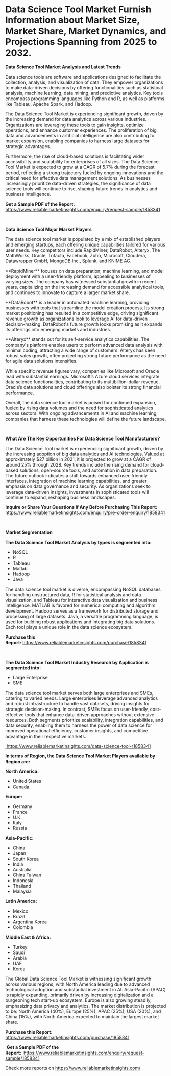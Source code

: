 <p><h1>Data Science Tool Market Furnish Information about Market Size, Market Share, Market Dynamics, and Projections Spanning from 2025 to 2032.</h1></p><p><strong>Data Science Tool Market Analysis and Latest Trends</strong></p>
<p><p>Data science tools are software and applications designed to facilitate the collection, analysis, and visualization of data. They empower organizations to make data-driven decisions by offering functionalities such as statistical analysis, machine learning, data mining, and predictive analytics. Key tools encompass programming languages like Python and R, as well as platforms like Tableau, Apache Spark, and Hadoop.</p><p>The Data Science Tool Market is experiencing significant growth, driven by the increasing demand for data analytics across various industries. Organizations are leveraging these tools to gain insights, optimize operations, and enhance customer experiences. The proliferation of big data and advancements in artificial intelligence are also contributing to market expansion, enabling companies to harness large datasets for strategic advantages.</p><p>Furthermore, the rise of cloud-based solutions is facilitating wider accessibility and scalability for enterprises of all sizes. The Data Science Tool Market is expected to grow at a CAGR of 5.7% during the forecast period, reflecting a strong trajectory fueled by ongoing innovations and the critical need for effective data management solutions. As businesses increasingly prioritize data-driven strategies, the significance of data science tools will continue to rise, shaping future trends in analytics and business intelligence.</p></p>
<p><strong>Get a Sample PDF of the Report:&nbsp;</strong> <a href="https://www.reliablemarketinsights.com/enquiry/request-sample/1858341?utm_campaign=2632&utm_medium=2&utm_source=Github&utm_content=ia&utm_term=11032025&utm_id=data-science-tool">https://www.reliablemarketinsights.com/enquiry/request-sample/1858341</a></p>
<p>&nbsp;</p>
<p><strong>Data Science Tool Major Market Players</strong></p>
<p><p>The data science tool market is populated by a mix of established players and emerging startups, each offering unique capabilities tailored for various user needs. Key competitors include RapidMiner, DataRobot, Alteryx, The MathWorks, Oracle, Trifacta, Facebook, Zoho, Microsoft, Cloudera, Datawrapper GmbH, MongoDB Inc., Splunk, and KNIME AG.</p><p>**RapidMiner** focuses on data preparation, machine learning, and model deployment with a user-friendly platform, appealing to businesses of varying sizes. The company has witnessed substantial growth in recent years, capitalizing on the increasing demand for accessible analytical tools, and continues to innovate to capture a larger market share.</p><p>**DataRobot** is a leader in automated machine learning, providing businesses with tools that streamline the model creation process. Its strong market positioning has resulted in a competitive edge, driving significant revenue growth as organizations look to leverage AI for data-driven decision-making. DataRobot's future growth looks promising as it expands its offerings into emerging markets and industries.</p><p>**Alteryx** stands out for its self-service analytics capabilities. The company's platform enables users to perform advanced data analysis with minimal coding, attracting a wide range of customers. Alteryx has seen robust sales growth, often projecting strong future performance as the need for agile data solutions intensifies.</p><p>While specific revenue figures vary, companies like Microsoft and Oracle lead with substantial earnings. Microsoft’s Azure cloud services integrate data science functionalities, contributing to its multibillion-dollar revenue. Oracle’s data solutions and cloud offerings also bolster its strong financial performance.</p><p>Overall, the data science tool market is poised for continued expansion, fueled by rising data volumes and the need for sophisticated analytics across sectors. With ongoing advancements in AI and machine learning, companies that harness these technologies will define the future landscape.</p></p>
<p>&nbsp;</p>
<p><strong>What Are The Key Opportunities For Data Science Tool Manufacturers?</strong></p>
<p><p>The Data Science Tool market is experiencing significant growth, driven by the increasing adoption of big data analytics and AI technologies. Valued at approximately $27 billion in 2021, it is projected to grow at a CAGR of around 25% through 2028. Key trends include the rising demand for cloud-based solutions, open-source tools, and automation in data preparation. The future outlook indicates a shift towards enhanced user-friendly interfaces, integration of machine learning capabilities, and greater emphasis on data governance and security. As organizations seek to leverage data-driven insights, investments in sophisticated tools will continue to expand, reshaping business landscapes.</p></p>
<p><strong>Inquire or Share Your Questions If Any Before Purchasing This Report:</strong> <a href="https://www.reliablemarketinsights.com/enquiry/pre-order-enquiry/1858341?utm_campaign=2632&utm_medium=2&utm_source=Github&utm_content=ia&utm_term=11032025&utm_id=data-science-tool">https://www.reliablemarketinsights.com/enquiry/pre-order-enquiry/1858341</a></p>
<p>&nbsp;</p>
<p><strong>Market Segmentation</strong></p>
<p><strong>The Data Science Tool Market Analysis by types is segmented into:</strong></p>
<p><ul><li>NoSQL</li><li>R</li><li>Tableau</li><li>Matlab</li><li>Hadoop</li><li>Java</li></ul></p>
<p><p>The data science tool market is diverse, encompassing NoSQL databases for handling unstructured data, R for statistical analysis and data visualization, and Tableau for interactive data visualization and business intelligence. MATLAB is favored for numerical computing and algorithm development. Hadoop serves as a framework for distributed storage and processing of large datasets. Java, a versatile programming language, is used for building robust applications and integrating big data solutions. Each tool plays a unique role in the data science ecosystem.</p></p>
<p><strong>Purchase this Report:&nbsp;</strong><a href="https://www.reliablemarketinsights.com/purchase/1858341?utm_campaign=2632&utm_medium=2&utm_source=Github&utm_content=ia&utm_term=11032025&utm_id=data-science-tool">https://www.reliablemarketinsights.com/purchase/1858341</a></p>
<p>&nbsp;</p>
<p><strong>The Data Science Tool Market Industry Research by Application is segmented into:</strong></p>
<p><ul><li>Large Enterprise</li><li>SME</li></ul></p>
<p><p>The data science tool market serves both large enterprises and SMEs, catering to varied needs. Large enterprises leverage advanced analytics and robust infrastructure to handle vast datasets, driving insights for strategic decision-making. In contrast, SMEs focus on user-friendly, cost-effective tools that enhance data-driven approaches without extensive resources. Both segments prioritize scalability, integration capabilities, and data security, enabling them to harness the power of data science for improved operational efficiency, customer insights, and competitive advantage in their respective markets.</p></p>
<p><a href="https://www.reliablemarketinsights.com/data-science-tool-r1858341?utm_campaign=2632&utm_medium=2&utm_source=Github&utm_content=ia&utm_term=11032025&utm_id=data-science-tool">&nbsp;https://www.reliablemarketinsights.com/data-science-tool-r1858341</a></p>
<p><strong>In terms of Region, the Data Science Tool Market Players available by Region are:</strong></p>
<p>
    <p> <strong> North America: </strong>
        <ul>
            <li>United States</li>
            <li>Canada</li>
        </ul>
        </p> 
    <p> <strong> Europe: </strong>
        <ul>
            <li>Germany</li>
            <li>France</li>
            <li>U.K.</li>
            <li>Italy</li>
            <li>Russia</li>
        </ul>
        </p> 
    <p> <strong> Asia-Pacific: </strong>
        <ul>
            <li>China</li>
            <li>Japan</li>
            <li>South Korea</li>
            <li>India</li>
            <li>Australia</li>
            <li>China Taiwan</li>
            <li>Indonesia</li>
            <li>Thailand</li>
            <li>Malaysia</li>
        </ul>
        </p> 
    <p> <strong> Latin America: </strong>
        <ul>
            <li>Mexico</li>
            <li>Brazil</li>
            <li>Argentina Korea</li>
            <li>Colombia</li>
        </ul>
        </p> 
    <p> <strong> Middle East & Africa: </strong>
        <ul>
            <li>Turkey</li>
            <li>Saudi</li>
            <li>Arabia</li>
            <li>UAE</li>
            <li>Korea</li>
        </ul>
    </p>
    </p>
<p><p>The Global Data Science Tool Market is witnessing significant growth across various regions, with North America leading due to advanced technological adoption and substantial investment in AI. Asia-Pacific (APAC) is rapidly expanding, primarily driven by increasing digitalization and a burgeoning tech start-up ecosystem. Europe is also growing steadily, emphasizing data privacy and analytics. The market distribution is projected to be: North America (40%), Europe (25%), APAC (25%), USA (20%), and China (15%), with North America expected to maintain the largest market share.</p></p>
<p><strong>Purchase this Report: </strong><a href="https://www.reliablemarketinsights.com/purchase/1858341?utm_campaign=2632&utm_medium=2&utm_source=Github&utm_content=ia&utm_term=11032025&utm_id=data-science-tool">https://www.reliablemarketinsights.com/purchase/1858341</a></p>
<p>&nbsp;<strong>Get a Sample PDF of the Report:&nbsp;&nbsp;</strong><a href="https://www.reliablemarketinsights.com/enquiry/request-sample/1858341?utm_campaign=2632&utm_medium=2&utm_source=Github&utm_content=ia&utm_term=11032025&utm_id=data-science-tool">https://www.reliablemarketinsights.com/enquiry/request-sample/1858341</a></p>
<p><strong></strong></p>
<p>Check more reports on <a href="https://www.reliablemarketinsights.com/?utm_campaign=2632&utm_medium=2&utm_source=Github&utm_content=ia&utm_term=11032025&utm_id=data-science-tool">https://www.reliablemarketinsights.com/</a></p>
